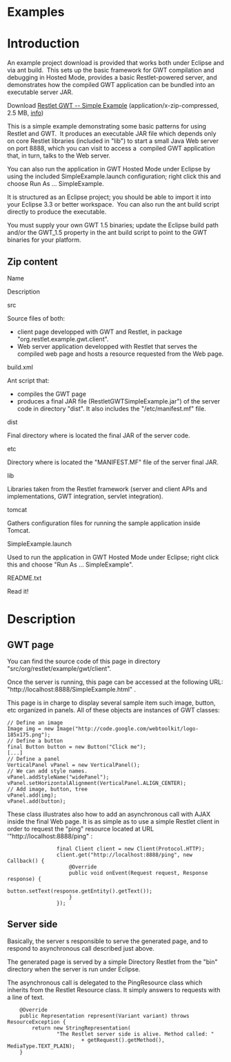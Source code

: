 Examples
========

Introduction
============

An example project download is provided that works both under Eclipse
and via ant build.  This sets up the basic framework for GWT compilation
and debugging in Hosted Mode, provides a basic Restlet-powered server,
and demonstrates how the compiled GWT application can be bundled into an
executable server JAR.

Download [Restlet GWT -- Simple
Example](http://web.archive.org/web/20100605101720/http://wiki.restlet.org/docs_1.1/162-restlet/version/default/part/AttachmentData/data/RestletGWTSimpleExample.zip "Restlet GWT -- Simple Example")
(application/x-zip-compressed, 2.5 MB,
[info](http://web.archive.org/web/20100605101720/http://wiki.restlet.org/docs_1.1/162-restlet.html))

This is a simple example demonstrating some basic patterns for using
Restlet and GWT.  It produces an executable JAR file which depends only
on core Restlet libraries (included in "lib") to start a small Java Web
server on port 8888, which you can visit to access a  compiled GWT
application that, in turn, talks to the Web server.

You can also run the application in GWT Hosted Mode under Eclipse by
using the included SimpleExample.launch configuration; right click this
and choose Run As ... SimpleExample.

It is structured as an Eclipse project; you should be able to import it
into your Eclipse 3.3 or better workspace.  You can also run the ant
build script directly to produce the executable.

You must supply your own GWT 1.5 binaries; update the Eclipse build path
and/or the GWT\_1.5 property in the ant build script to point to the GWT
binaries for your platform.

Zip content
-----------

Name

Description

src

Source files of both:

-   client page developped with GWT and Restlet, in package
    "org.restlet.example.gwt.client".
-   Web server application developped with Restlet that serves the
    compiled web page and hosts a resource requested from the Web page.

build.xml

Ant script that:

-   compiles the GWT page
-   produces a final JAR file (RestletGWTSimpleExample.jar") of the
    server code in directory "dist". It also includes the
    "/etc/manifest.mf" file.

dist

Final directory where is located the final JAR of the server code.

etc

Directory where is located the "MANIFEST.MF" file of the server final
JAR.

lib

Libraries taken from the Restlet framework (server and client APIs and
implementations, GWT integration, servlet integration).

tomcat

Gathers configuration files for running the sample application inside
Tomcat.

SimpleExample.launch

Used to run the application in GWT Hosted Mode under Eclipse; right
click this and choose "Run As ... SimpleExample".

README.txt

Read it!

Description
===========

GWT page
--------

You can find the source code of this page in directory
"src/org/restlet/example/gwt/client".

Once the server is running, this page can be accessed at the following
URL: "http://localhost:8888/SimpleExample.html" .

This page is in charge to display several sample item such image,
button, etc organized in panels. All of these objects are instances of
GWT classes:

    // Define an image
    Image img = new Image("http://code.google.com/webtoolkit/logo-185x175.png");
    // Define a button
    final Button button = new Button("Click me");
    [...]
    // Define a panel
    VerticalPanel vPanel = new VerticalPanel();
    // We can add style names.
    vPanel.addStyleName("widePanel");
    vPanel.setHorizontalAlignment(VerticalPanel.ALIGN_CENTER);
    // Add image, button, tree
    vPanel.add(img);
    vPanel.add(button);

These class illustrates also how to add an asynchronous call with AJAX
inside the final Web page. It is as simple as to use a simple Restlet
client in order to request the "ping" resource located at URL
'"http://localhost:8888/ping" :

                    final Client client = new Client(Protocol.HTTP);
                    client.get("http://localhost:8888/ping", new Callback() {
                        @Override
                        public void onEvent(Request request, Response response) {
                            button.setText(response.getEntity().getText());
                        }
                    });

Server side
-----------

Basically, the server s responsible to serve the generated page, and to
respond to asynchronous call described just above.

The generated page is served by a simple Directory Restlet from the
"bin" directory when the server is run under Eclipse.

The asynchronous call is delegated to the PingResource class which
inherits from the Restlet Resource class. It simply answers to requests
with a line of text.

        @Override
        public Representation represent(Variant variant) throws ResourceException {
            return new StringRepresentation(
                    "The Restlet server side is alive. Method called: "
                            + getRequest().getMethod(), MediaType.TEXT_PLAIN);
        }

